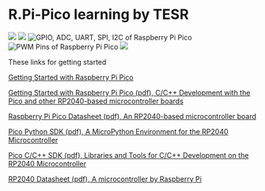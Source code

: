 # R.Pi-Pico learning by TESR

![](https://www.cytron.io/image/catalog/products/RPI-PICO-B/RPi-Pico_Intro_16Jan21.jpg)
![](https://www.cytron.io/image/catalog/products/RPI-PICO-B/RPI-PICO_Spec_16Jan21.jpg)
![GPIO, ADC, UART, SPI, I2C of Raspberry Pi Pico](https://www.cytron.io/image/catalog/products/RPI-PICO-B/RPI-PICO-B_m.jpg)
![PWM Pins of Raspberry Pi Pico](https://www.cytron.io/image/catalog/products/RPI-PICO-B/RPI-PICO-B_w.jpg)
![](https://www.cytron.io/image/catalog/products/RPI-PICO-B/RPI-PICO-B_n.JPG)

These links for getting started

[Getting Started with Raspberry Pi Pico](https://www.raspberrypi.org/documentation/pico/getting-started/)

[Getting Started with Raspberry Pi Pico (pdf), C/C++ Development with the Pico and other RP2040-based microcontroller boards](https://datasheets.raspberrypi.org/pico/getting-started-with-pico.pdf)

[Raspberry Pi Pico Datasheet (pdf), An RP2040-based microcontroller board](https://datasheets.raspberrypi.org/pico/pico-datasheet.pdf)

[Pico Python SDK (pdf), A MicroPython Environment for the RP2040 Microcontroller](https://datasheets.raspberrypi.org/pico/raspberry-pi-pico-python-sdk.pdf)

[Pico C/C++ SDK (pdf), Libraries and Tools for C/C++ Development on the RP2040 Microcontroller](https://datasheets.raspberrypi.org/pico/raspberry-pi-pico-c-sdk.pdf)

[RP2040 Datasheet (pdf), A microcontroller by Raspberry Pi](https://datasheets.raspberrypi.org/rp2040/rp2040-datasheet.pdf)
